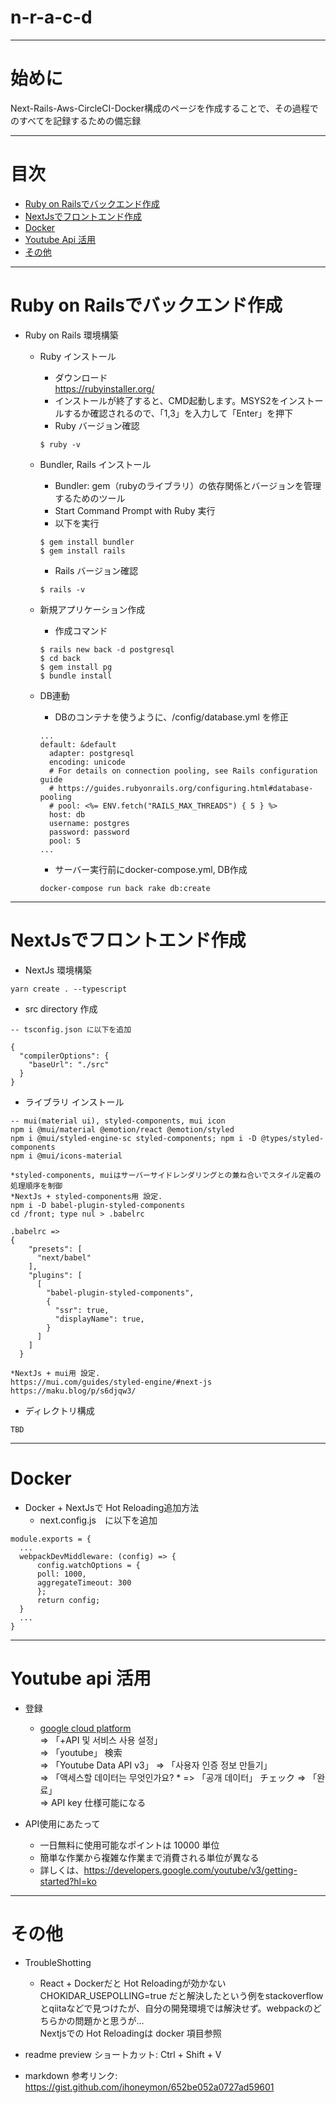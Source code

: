 # n-r-a-c-d

---
# 始めに 

Next-Rails-Aws-CircleCI-Docker構成のページを作成することで、その過程でのすべてを記録するための備忘録  

---

# 目次

- [Ruby on Railsでバックエンド作成](#ruby_on_railsでバックエンド作成)
- [NextJsでフロントエンド作成](#nextjsでフロントエンド作成)
- [Docker](#docker)
- [Youtube Api 活用](#youtube_api_活用)
- [その他](#その他)

---

# Ruby on Railsでバックエンド作成

* Ruby on Rails 環境構築  
  - Ruby インストール  
    - ダウンロード  
    https://rubyinstaller.org/  
    - インストールが終了すると、CMD起動します。MSYS2をインストールするか確認されるので、「1,3」を入力して「Enter」を押下  
    - Ruby バージョン確認
    ```
    $ ruby -v
    ```
  - Bundler, Rails インストール  
    - Bundler: gem（rubyのライブラリ）の依存関係とバージョンを管理するためのツール  
    - Start Command Prompt with Ruby 実行  
    - 以下を実行
    ```
    $ gem install bundler
    $ gem install rails
    ```
    - Rails バージョン確認
    ```
    $ rails -v
    ```
  - 新規アプリケーション作成
    - 作成コマンド
    ```
    $ rails new back -d postgresql
    $ cd back
    $ gem install pg
    $ bundle install
    ```

  - DB連動  
    - DBのコンテナを使うように、/config/database.yml を修正
    ```
    ...
    default: &default
      adapter: postgresql
      encoding: unicode
      # For details on connection pooling, see Rails configuration guide
      # https://guides.rubyonrails.org/configuring.html#database-pooling
      # pool: <%= ENV.fetch("RAILS_MAX_THREADS") { 5 } %>
      host: db
      username: postgres
      password: password
      pool: 5
    ...
    ```

    - サーバー実行前にdocker-compose.yml, DB作成
    ```
    docker-compose run back rake db:create
    ```

---

# NextJsでフロントエンド作成

* NextJs 環境構築
```
yarn create . --typescript
```

* src directory 作成
```
-- tsconfig.json に以下を追加

{
  "compilerOptions": {
    "baseUrl": "./src"
  }
}
```

* ライブラリ インストール
```
-- mui(material ui), styled-components, mui icon
npm i @mui/material @emotion/react @emotion/styled 
npm i @mui/styled-engine-sc styled-components; npm i -D @types/styled-components
npm i @mui/icons-material

*styled-components, muiはサーバーサイドレンダリングとの兼ね合いでスタイル定義の処理順序を制御
*NextJs + styled-components用 設定. 
npm i -D babel-plugin-styled-components
cd /front; type nul > .babelrc

.babelrc =>
{
    "presets": [
      "next/babel"
    ],
    "plugins": [
      [
        "babel-plugin-styled-components",
        {
          "ssr": true,
          "displayName": true,
        }
      ]
    ]
  }

*NextJs + mui用 設定.
https://mui.com/guides/styled-engine/#next-js
https://maku.blog/p/s6djqw3/

```


* ディレクトリ構成
```
TBD
```

---
# Docker

* Docker + NextJsで Hot Reloading追加方法
  - next.config.js　に以下を追加
```
module.exports = {
  ...
  webpackDevMiddleware: (config) => {
      config.watchOptions = {
      poll: 1000,
      aggregateTimeout: 300
      };
      return config;
  }
  ...
}
```

---

# Youtube api 活用

* 登録
  - [google cloud platform](https://console.cloud.google.com/projectselector2/apis/dashboard?supportedpurview=project) \
  => 「+API 및 서비스 사용 설정」 \
  => 「youtube」 検索 \
  => 「Youtube Data API v3」
  => 「사용자 인증 정보 만들기」 \
  => 「액세스할 데이터는 무엇인가요? * => 「공개 데이터」 チェック => 「완료」\
  => API key 仕様可能になる

* API使用にあたって
  - 一日無料に使用可能なポイントは 10000 単位
  - 簡単な作業から複雑な作業まで消費される単位が異なる
  - 詳しくは、https://developers.google.com/youtube/v3/getting-started?hl=ko



---

# その他

* TroubleShotting
  - React + Dockerだと Hot Reloadingが効かない  
  CHOKIDAR_USEPOLLING=true だと解決したという例をstackoverflowとqiitaなどで見つけたが、自分の開発環境では解決せず。webpackのどちらかの問題かと思うが…  
  Nextjsでの Hot Reloadingは docker 項目参照

* readme preview ショートカット: Ctrl + Shift + V
* markdown 参考リンク: https://gist.github.com/ihoneymon/652be052a0727ad59601

